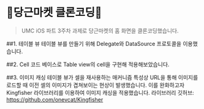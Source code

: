 #  🥕당근마켓 클론코딩🥕
> UMC iOS 파트 3주차 과제로 당근마켓의 홈 화면을 클론코딩했습니다.

##1. 테이블 뷰
테이블 뷰를 만들기 위해 Delegate와 DataSource 프로토콜을 이용했습니다.

##2. Cell
코드 베이스로 Table view의 cell을 구현해 적용해보았습니다.

##3. 이미지 캐싱
테이블 뷰가 셀을 재사용하는 매커니즘 특성상 URL을 통해 이미지를 로드할 때 이전 셀의 이미지가 겹쳐보이는 현상이 발생했습니다.
이를 완화하고자 Kingfisher 라이브러리를 이용하여 이미지 캐싱을 적용했습니다.
라이브러리 깃허브: https://github.com/onevcat/Kingfisher


